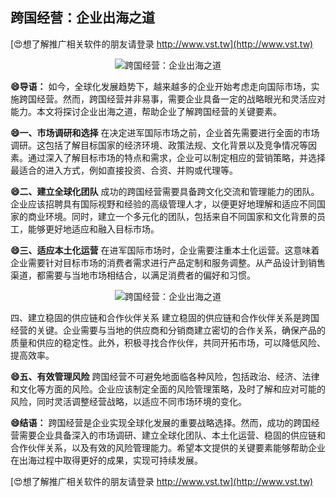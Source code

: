 ## **跨国经营：企业出海之道**

[😍想了解推广相关软件的朋友请登录 http://www.vst.tw](http://www.vst.tw)

 <center><img src="https://vst.tw/MP4/tuiguang/png/3.png" alt="跨国经营：企业出海之道"></center>

**😄导语：**
如今，全球化发展趋势下，越来越多的企业开始考虑走向国际市场，实施跨国经营。然而，跨国经营并非易事，需要企业具备一定的战略眼光和灵活应对能力。本文将探讨企业出海之道，帮助企业了解跨国经营的关键要素。

**😄一、市场调研和选择**
在决定进军国际市场之前，企业首先需要进行全面的市场调研。这包括了解目标国家的经济环境、政策法规、文化背景以及竞争情况等因素。通过深入了解目标市场的特点和需求，企业可以制定相应的营销策略，并选择最适合的进入方式，例如直接投资、合资、并购或代理等。

**😄二、建立全球化团队**
成功的跨国经营需要具备跨文化交流和管理能力的团队。企业应该招聘具有国际视野和经验的高级管理人才，以便更好地理解和适应不同国家的商业环境。同时，建立一个多元化的团队，包括来自不同国家和文化背景的员工，能够更好地适应和融入目标市场。

**😄三、适应本土化运营**
在进军国际市场时，企业需要注重本土化运营。这意味着企业需要针对目标市场的消费者需求进行产品定制和服务调整。从产品设计到销售渠道，都需要与当地市场相结合，以满足消费者的偏好和习惯。

 <center><img src="https://vst.tw/MP4/tuiguang/png/2.png" alt="跨国经营：企业出海之道"></center>

四、建立稳固的供应链和合作伙伴关系
建立稳固的供应链和合作伙伴关系是跨国经营的关键。企业需要与当地的供应商和分销商建立密切的合作关系，确保产品的质量和供应的稳定性。此外，积极寻找合作伙伴，共同开拓市场，可以降低风险、提高效率。

**😄五、有效管理风险**
跨国经营不可避免地面临各种风险，包括政治、经济、法律和文化等方面的风险。企业应该制定全面的风险管理策略，及时了解和应对可能的风险，同时灵活调整经营战略，以适应不同市场环境的变化。

**😄结语：**
跨国经营是企业实现全球化发展的重要战略选择。然而，成功的跨国经营需要企业具备深入的市场调研、建立全球化团队、本土化运营、稳固的供应链和合作伙伴关系，以及有效的风险管理能力。希望本文提供的关键要素能够帮助企业在出海过程中取得更好的成果，实现可持续发展。

[😍想了解推广相关软件的朋友请登录 http://www.vst.tw](http://www.vst.tw)



